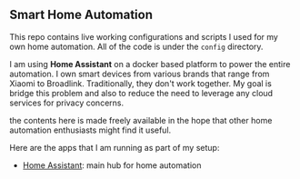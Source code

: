 ## Smart Home Automation

This repo contains live working configurations and scripts I used for my own home automation.
All of the code is under the `config` directory.

I am using **Home Assistant** on a docker based platform to power the entire automation.
I own smart devices from various brands that range from Xiaomi to Broadlink. Traditionally, they don't work together. My goal is bridge this problem and also to reduce the need to leverage any cloud services for privacy concerns.

the contents here is made freely available in the hope that other home automation enthusiasts might find it useful.

Here are the apps that I am running as part of my setup:

- [Home Assistant](https://www.home-assistant.io/): main hub for home automation
